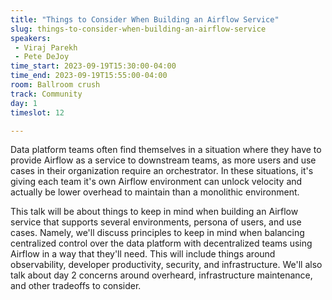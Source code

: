 ```yaml
---
title: "Things to Consider When Building an Airflow Service"
slug: things-to-consider-when-building-an-airflow-service
speakers:
 - Viraj Parekh
 - Pete DeJoy
time_start: 2023-09-19T15:30:00-04:00
time_end: 2023-09-19T15:55:00-04:00
room: Ballroom crush
track: Community
day: 1
timeslot: 12

---
```


Data platform teams often find themselves in a situation where they have to provide Airflow as a service to downstream teams, as more users and use cases in their organization require an orchestrator. In these situations, it's giving each team it's own Airflow environment can unlock velocity and actually be lower overhead to maintain than a monolithic environment.
 
 
 
 This talk will be about things to keep in mind when building an Airflow service that supports several environments, persona of users, and use cases. Namely, we'll discuss principles to keep in mind when balancing centralized control over the data platform with decentralized teams using Airflow in a way that they'll need. This will include things around observability, developer productivity, security, and infrastructure. We'll also talk about day 2 concerns around overheard, infrastructure maintenance, and other tradeoffs to consider.